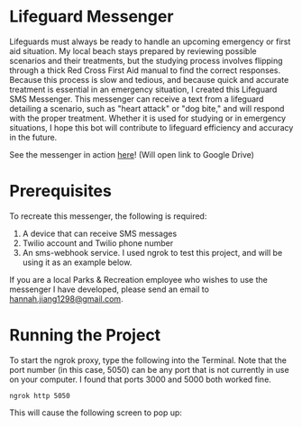 # Lifeguard Messenger

Lifeguards must always be ready to handle an upcoming emergency or first aid situation. My local beach stays prepared by reviewing possible scenarios and their treatments, but the studying process involves flipping through a thick Red Cross First Aid manual to find the correct responses. Because this process is slow and tedious, and because quick and accurate treatment is essential in an emergency situation, I created this Lifeguard SMS Messenger. This messenger can receive a text from a lifeguard detailing a scenario, such as "heart attack" or "dog bite," and will respond with the proper treatment. Whether it is used for studying or in emergency situations, I hope this bot will contribute to lifeguard efficiency and accuracy in the future.

See the messenger in action [here](https://drive.google.com/file/d/1sIkFuaLDHSfj0gsXDTpLPJaf1r3CLSGd/view?usp=sharing)! (Will open link to Google Drive)

# Prerequisites

To recreate this messenger, the following is required:

1. A device that can receive SMS messages
2. Twilio account and Twilio phone number
3. An sms-webhook service. I used ngrok to test this project, and will be using it as an example below.

If you are a local Parks & Recreation employee who wishes to use the messenger I have developed, please send an email to hannah.jiang1298@gmail.com.

# Running the Project

To start the ngrok proxy, type the following into the Terminal. Note that the port number (in this case, 5050) can be any port that is not currently in use on your computer. I found that ports 3000 and 5000 both worked fine.

```
ngrok http 5050
```

This will cause the following screen to pop up:
